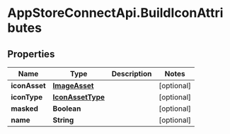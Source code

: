 # AppStoreConnectApi.BuildIconAttributes

## Properties

Name | Type | Description | Notes
------------ | ------------- | ------------- | -------------
**iconAsset** | [**ImageAsset**](ImageAsset.md) |  | [optional] 
**iconType** | [**IconAssetType**](IconAssetType.md) |  | [optional] 
**masked** | **Boolean** |  | [optional] 
**name** | **String** |  | [optional] 


